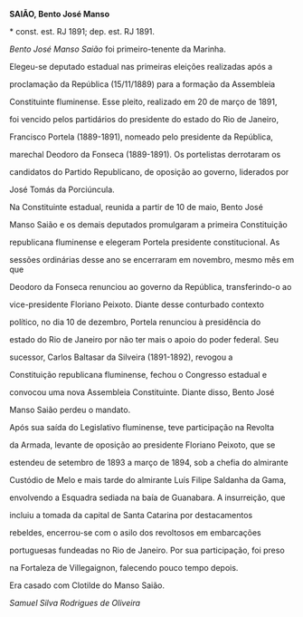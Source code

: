 **SAIÃO, Bento José Manso**



\* const. est. RJ 1891; dep. est. RJ 1891.



*Bento José Manso Saião* foi primeiro-tenente da Marinha.



Elegeu-se deputado estadual nas primeiras eleições realizadas após a

proclamação da República (15/11/1889) para a formação da Assembleia

Constituinte fluminense. Esse pleito, realizado em 20 de março de 1891,

foi vencido pelos partidários do presidente do estado do Rio de Janeiro,

Francisco Portela (1889-1891), nomeado pelo presidente da República,

marechal Deodoro da Fonseca (1889-1891). Os portelistas derrotaram os

candidatos do Partido Republicano, de oposição ao governo, liderados por

José Tomás da Porciúncula.



Na Constituinte estadual, reunida a partir de 10 de maio, Bento José

Manso Saião e os demais deputados promulgaram a primeira Constituição

republicana fluminense e elegeram Portela presidente constitucional. As

sessões ordinárias desse ano se encerraram em novembro, mesmo mês em que

Deodoro da Fonseca renunciou ao governo da República, transferindo-o ao

vice-presidente Floriano Peixoto. Diante desse conturbado contexto

político, no dia 10 de dezembro, Portela renunciou à presidência do

estado do Rio de Janeiro por não ter mais o apoio do poder federal. Seu

sucessor, Carlos Baltasar da Silveira (1891-1892), revogou a

Constituição republicana fluminense, fechou o Congresso estadual e

convocou uma nova Assembleia Constituinte. Diante disso, Bento José

Manso Saião perdeu o mandato.



Após sua saída do Legislativo fluminense, teve participação na Revolta

da Armada, levante de oposição ao presidente Floriano Peixoto, que se

estendeu de setembro de 1893 a março de 1894, sob a chefia do almirante

Custódio de Melo e mais tarde do almirante Luís Filipe Saldanha da Gama,

envolvendo a Esquadra sediada na baía de Guanabara. A insurreição, que

incluiu a tomada da capital de Santa Catarina por destacamentos

rebeldes, encerrou-se com o asilo dos revoltosos em embarcações

portuguesas fundeadas no Rio de Janeiro. Por sua participação, foi preso

na Fortaleza de Villegaignon, falecendo pouco tempo depois.



Era casado com Clotilde do Manso Saião.



*Samuel Silva Rodrigues de Oliveira*



